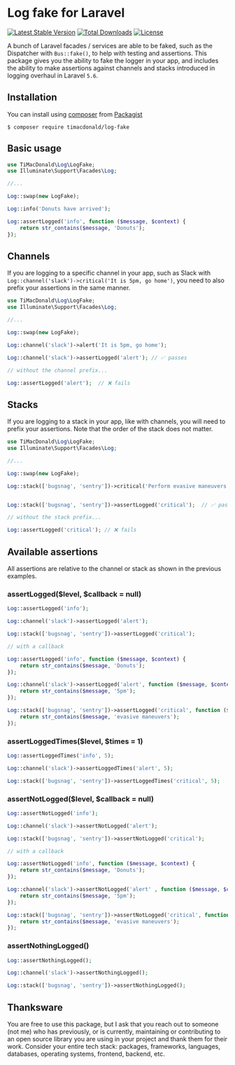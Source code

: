 # Log fake for Laravel

[![Latest Stable Version](https://poser.pugx.org/timacdonald/log-fake/v/stable)](https://packagist.org/packages/timacdonald/log-fake) [![Total Downloads](https://poser.pugx.org/timacdonald/log-fake/downloads)](https://packagist.org/packages/timacdonald/log-fake) [![License](https://poser.pugx.org/timacdonald/log-fake/license)](https://packagist.org/packages/timacdonald/log-fake)

A bunch of Laravel facades / services are able to be faked, such as the Dispatcher with `Bus::fake()`, to help with testing and assertions. This package gives you the ability to fake the logger in your app, and includes the ability to make assertions against channels and stacks introduced in logging overhaul in Laravel `5.6`.

## Installation

You can install using [composer](https://getcomposer.org/) from [Packagist](https://packagist.org/packages/timacdonald/log-fake)

```
$ composer require timacdonald/log-fake
```

## Basic usage

```php
use TiMacDonald\Log\LogFake;
use Illuminate\Support\Facades\Log;

//...

Log::swap(new LogFake);

Log::info('Donuts have arrived');

Log::assertLogged('info', function ($message, $context) {
    return str_contains($message, 'Donuts');
});
```

## Channels

If you are logging to a specific channel in your app, such as Slack with `Log::channel('slack')->critical('It is 5pm, go home')`, you need to also prefix your assertions in the same manner.

```php
use TiMacDonald\Log\LogFake;
use Illuminate\Support\Facades\Log;

//...

Log::swap(new LogFake);

Log::channel('slack')->alert('It is 5pm, go home');

Log::channel('slack')->assertLogged('alert'); // ✅ passes

// without the channel prefix...

Log::assertLogged('alert');  // ❌ fails
```

## Stacks

If you are logging to a stack in your app, like with channels, you will need to prefix your assertions. Note that the order of the stack does not matter.

```php
use TiMacDonald\Log\LogFake;
use Illuminate\Support\Facades\Log;

//...

Log::swap(new LogFake);

Log::stack(['bugsnag', 'sentry'])->critical('Perform evasive maneuvers');


Log::stack(['bugsnag', 'sentry'])->assertLogged('critical');  // ✅ passes

// without the stack prefix...

Log::assertLogged('critical'); // ❌ fails
```

## Available assertions

All assertions are relative to the channel or stack as shown in the previous examples.

### assertLogged($level, $callback = null)

```php
Log::assertLogged('info');

Log::channel('slack')->assertLogged('alert');

Log::stack(['bugsnag', 'sentry'])->assertLogged('critical');

// with a callback

Log::assertLogged('info', function ($message, $context) {
    return str_contains($message, 'Donuts');
});

Log::channel('slack')->assertLogged('alert', function ($message, $context) {
    return str_contains($message, '5pm');
});

Log::stack(['bugsnag', 'sentry'])->assertLogged('critical', function ($message, $context) {
    return str_contains($message, 'evasive maneuvers');
});
```

### assertLoggedTimes($level, $times = 1)

```php
Log::assertLoggedTimes('info', 5);

Log::channel('slack')->assertLoggedTimes('alert', 5);

Log::stack(['bugsnag', 'sentry'])->assertLoggedTimes('critical', 5);
```

### assertNotLogged($level, $callback = null)

```php
Log::assertNotLogged('info');

Log::channel('slack')->assertNotLogged('alert');

Log::stack(['bugsnag', 'sentry'])->assertNotLogged('critical');

// with a callback

Log::assertNotLogged('info', function ($message, $context) {
    return str_contains($message, 'Donuts');
});

Log::channel('slack')->assertNotLogged('alert' , function ($message, $context) {
    return str_contains($message, '5pm');
});

Log::stack(['bugsnag', 'sentry'])->assertNotLogged('critical', function ($message, $context) {
    return str_contains($message, 'evasive maneuvers');
});
```

### assertNothingLogged()

```php
Log::assertNothingLogged();

Log::channel('slack')->assertNothingLogged();

Log::stack(['bugsnag', 'sentry'])->assertNothingLogged();
```

## Thanksware

You are free to use this package, but I ask that you reach out to someone (not me) who has previously, or is currently, maintaining or contributing to an open source library you are using in your project and thank them for their work. Consider your entire tech stack: packages, frameworks, languages, databases, operating systems, frontend, backend, etc.
